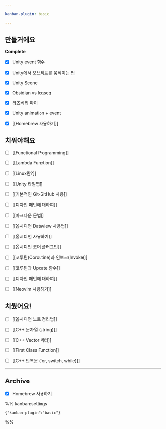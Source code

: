 ```yaml
---

kanban-plugin: basic

---
```


## 만들거에요

**Complete**
- [x] Unity event 함수
- [x] Unity에서 오브젝트를 움직이는 법
- [x] Unity Scene
- [x] Obsidian vs logseq
- [x] 라즈베리 파이
- [x] Unity animation + event
- [x] [[Homebrew 사용하기]]


## 치워야해요

- [ ] [[Functional Programming]]
- [ ] [[Lambda Function]]
- [ ] [[Linux란?]]
- [ ] [[Unity 타일맵]]
- [ ] [[기본적인 Git-GitHub 사용]]
- [ ] [[디자인 패턴에 대하여]]
- [ ] [[마크다운 문법]]
- [ ] [[옵시디언 Dataview 사용법]]
- [ ] [[옵시디언 사용하기]]
- [ ] [[옵시디언 코어 플러그인]]
- [ ] [[코루틴(Coroutine)과 인보크(Invoke)]]
- [ ] [[코루틴과 Update 함수]]
- [ ] [[디자인 패턴에 대하여]]
- [ ] [[Neovim 사용하기]]


## 치웠어요!

- [ ] [[옵시디언 노트 정리법]]
- [ ] [[C++ 문자열 (string)]]
- [ ] [[C++ Vector 벡터]]
- [ ] [[First Class Function]]
- [ ] [[C++ 반복문 (for, switch, while)]]


***

## Archive

- [x] Homebrew 사용하기

%% kanban:settings
```
{"kanban-plugin":"basic"}
```
%%